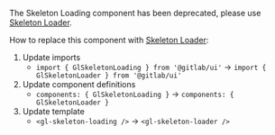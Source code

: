 The Skeleton Loading component has been deprecated, please use [Skeleton Loader](https://gitlab-org.gitlab.io/gitlab-ui/?path=/story/base-skeleton-loader--default).

How to replace this component with [Skeleton Loader](https://gitlab-org.gitlab.io/gitlab-ui/?path=/story/base-skeleton-loader--default):

1. Update imports
   - `import { GlSkeletonLoading } from '@gitlab/ui'` -> `import { GlSkeletonLoader } from '@gitlab/ui'`
2. Update component definitions
   - `components: { GlSkeletonLoading }` -> `components: { GlSkeletonLoader }`
3. Update template
   - `<gl-skeleton-loading />` -> `<gl-skeleton-loader />`
